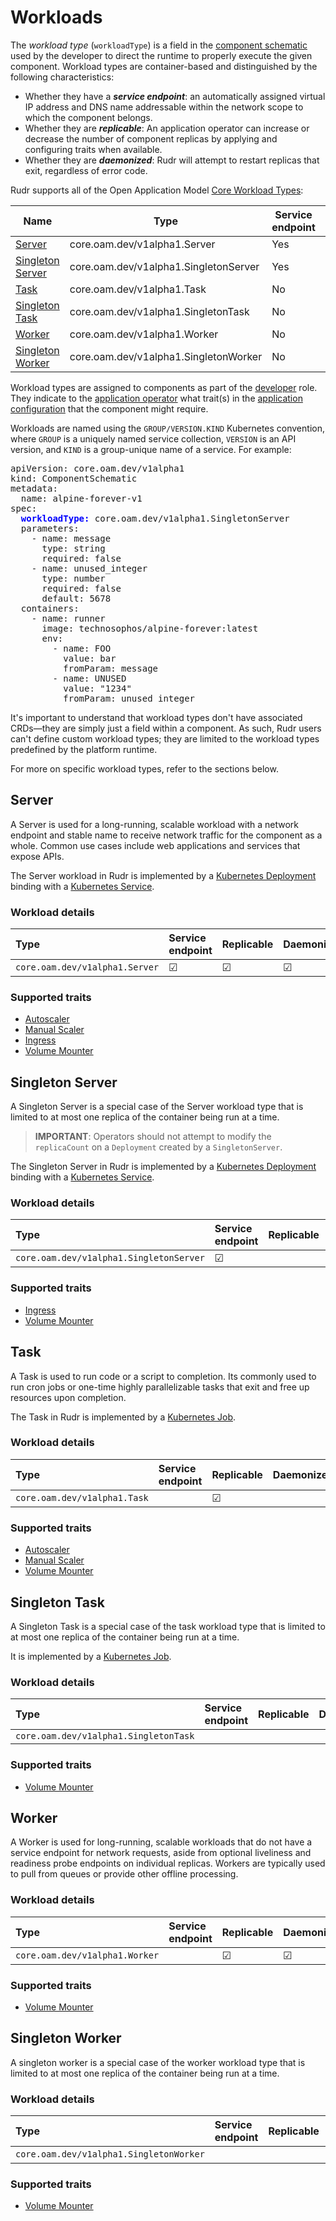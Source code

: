 # Workloads

The *workload type* (`workloadType`) is a field in the [component schematic](./component-schematic.md) used by the developer to direct the runtime to properly execute the given component. Workload types are container-based and distinguished by the following characteristics:

 - Whether they have a ***service endpoint***: an automatically assigned virtual IP address and DNS name addressable within the network scope to which the component belongs.
 - Whether they are ***replicable***: An application operator can increase or decrease the number of component replicas by applying and configuring traits when available.
 - Whether they are ***daemonized***: Rudr will attempt to restart replicas that exit, regardless of error code.

Rudr supports all of the Open Application Model [Core Workload Types](https://github.com/oam-dev/spec/blob/master/3.component_model.md#core-workload-types):

|Name|Type|Service endpoint|Replicable|Daemonized|
|-|-|-|-|-|
|[Server](#server)|core.oam.dev/v1alpha1.Server|Yes|Yes|Yes
|[Singleton Server](#singleton-server)|core.oam.dev/v1alpha1.SingletonServer|Yes|No|Yes
|[Task](#task)|core.oam.dev/v1alpha1.Task|No|Yes|No
|[Singleton Task](#singleton-task)|core.oam.dev/v1alpha1.SingletonTask|No|No|No
|[Worker](#worker)|core.oam.dev/v1alpha1.Worker|No|Yes|Yes
|[Singleton Worker](#singleton-worker)|core.oam.dev/v1alpha1.SingletonWorker|No|No|Yes

Workload types are assigned to components as part of the [developer](https://github.com/oam-dev/spec/blob/master/2.overview_and_terminology.md#roles-and-responsibilities) role. They indicate to the [application operator](https://github.com/oam-dev/spec/blob/master/2.overview_and_terminology.md#roles-and-responsibilities) what trait(s) in the [application configuration](./application-configuration.md) that the component might require.

Workloads are named using the `GROUP/VERSION.KIND` Kubernetes convention, where `GROUP` is a uniquely named service collection, `VERSION` is an API version, and `KIND` is a group-unique name of a service. For example:

<pre>
apiVersion: core.oam.dev/v1alpha1
kind: ComponentSchematic
metadata:
  name: alpine-forever-v1
spec:
  <b style="color:blue;">workloadType:</b> core.oam.dev/v1alpha1.SingletonServer
  parameters:
    - name: message
      type: string
      required: false
    - name: unused_integer
      type: number
      required: false
      default: 5678
  containers:
    - name: runner
      image: technosophos/alpine-forever:latest
      env:
        - name: FOO
          value: bar
          fromParam: message
        - name: UNUSED
          value: "1234"
          fromParam: unused_integer
</pre>

It's important to understand that workload types don't have associated CRDs—they are simply just a field within a component. As such, Rudr users can't define custom workload types; they are limited to the workload types predefined by the platform runtime.

For more on specific workload types, refer to the sections below.

## Server

A Server is used for a long-running, scalable workload with a network endpoint and  stable name to receive network traffic for the component as a whole. Common use cases include web applications and services that expose APIs.

The Server workload in Rudr is implemented by a [Kubernetes Deployment](https://kubernetes.io/docs/concepts/workloads/controllers/deployment/) binding with a [Kubernetes Service](https://kubernetes.io/docs/concepts/services-networking/service/).
### Workload details
| Type | Service endpoint | Replicable | Daemonized
| :-- | :--| :-- | :-- |
| `core.oam.dev/v1alpha1.Server` | &#9745; | &#9745; | &#9745; |

### Supported traits

- [Autoscaler](./traits.md#autoscaler)
- [Manual Scaler](./traits.md#manual-scaler)
- [Ingress](./traits.md#ingress)
- [Volume Mounter](./traits.md#volume-mounter)

## Singleton Server

A Singleton Server is a special case of the Server workload type that is limited to at most one replica of the container being run at a time.

> **IMPORTANT**: Operators should not attempt to modify the `replicaCount` on a `Deployment` created by a `SingletonServer`.

The Singleton Server in Rudr is implemented by a [Kubernetes Deployment](https://kubernetes.io/docs/concepts/workloads/controllers/deployment/) binding with a [Kubernetes Service](https://kubernetes.io/docs/concepts/services-networking/service/).

### Workload details
| Type | Service endpoint | Replicable | Daemonized
| :-- | :--| :-- | :-- |
| `core.oam.dev/v1alpha1.SingletonServer` | &#9745; |  | &#9745; |

### Supported traits

- [Ingress](./traits.md#ingress)
- [Volume Mounter](./traits.md#volume-mounter)

## Task

A Task is used to run code or a script to completion. Its commonly used to run cron jobs or one-time highly parallelizable tasks that exit and free up resources upon completion.

The Task in Rudr is implemented by a [Kubernetes Job](https://kubernetes.io/docs/concepts/workloads/controllers/jobs-run-to-completion/).

### Workload details
| Type | Service endpoint | Replicable | Daemonized
| :-- | :--| :-- | :-- |
| `core.oam.dev/v1alpha1.Task` | | &#9745; | |

### Supported traits

- [Autoscaler](./traits.md#autoscaler)
- [Manual Scaler](./traits.md#manual-scaler)
- [Volume Mounter](./traits.md#volume-mounter)

## Singleton Task

A Singleton Task is a special case of the task workload type that is limited to at most one replica of the container being run at a time.

It is implemented by a [Kubernetes Job](https://kubernetes.io/docs/concepts/workloads/controllers/jobs-run-to-completion/).

### Workload details
| Type | Service endpoint | Replicable | Daemonized
| :-- | :--| :-- | :-- |
| `core.oam.dev/v1alpha1.SingletonTask` | | | |

### Supported traits

- [Volume Mounter](./traits.md#volume-mounter)

## Worker

A Worker is used for long-running, scalable workloads that do not have a service endpoint for network requests, aside from optional liveliness and readiness probe endpoints on individual replicas. Workers are typically used to pull from queues or provide other offline processing.

### Workload details
| Type | Service endpoint | Replicable | Daemonized
| :-- | :--| :-- | :-- |
| `core.oam.dev/v1alpha1.Worker` | | &#9745; | &#9745; |

### Supported traits

- [Volume Mounter](./traits.md#volume-mounter)

## Singleton Worker

A singleton worker is a special case of the worker workload type that is limited to at most one replica of the container being run at a time.

### Workload details
| Type | Service endpoint | Replicable | Daemonized
| :-- | :--| :-- | :-- |
| `core.oam.dev/v1alpha1.SingletonWorker` | | | &#9745; |

### Supported traits

- [Volume Mounter](./traits.md#volume-mounter)